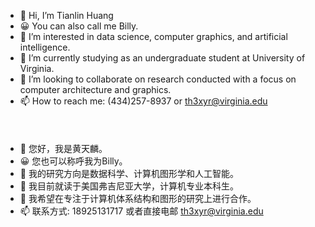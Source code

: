 - 👋 Hi, I’m Tianlin Huang
- 😀 You can also call me Billy.
- 👀 I’m interested in data science, computer graphics, and artificial intelligence.
- 🌱 I’m currently studying as an undergraduate student at University of Virginia.
- 💞️ I’m looking to collaborate on research conducted with a focus on computer architecture and graphics.
- 📫 How to reach me: (434)257-8937 or th3xyr@virginia.edu
<br/><br/>
<br/><br/>
- 👋 您好，我是黄天麟。
- 😀 您也可以称呼我为Billy。
- 👀 我的研究方向是数据科学、计算机图形学和人工智能。
- 🌱 我目前就读于美国弗吉尼亚大学，计算机专业本科生。
- 💞️ 我希望在专注于计算机体系结构和图形的研究上进行合作。
- 📫 联系方式: 18925131717 或者直接电邮 th3xyr@virginia.edu

<!---
billy506/billy506 is a ✨ special ✨ repository because its `README.md` (this file) appears on your GitHub profile.
You can click the Preview link to take a look at your changes.
--->
